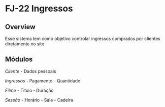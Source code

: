 # FJ-22 Ingressos

## Overview

Esse sistema tem como objetivo controlar ingressos comprados por clientes diretamente no site

## Módulos

*Cliente* 	- Dados pessoais

*Ingressos* 	- Pagamento
		- Quantidade

*Filme*		- Titulo
		- Duração

*Sessão*	- Horário
		- Sala
		- Cadeira 

